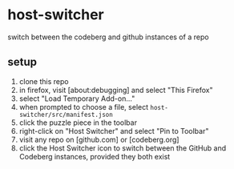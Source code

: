# host-switcher
switch between the codeberg and github instances of a repo

## setup
1. clone this repo
2. in firefox, visit [about:debugging] and select "This Firefox"
3. select "Load Temporary Add-on..."
4. when prompted to choose a file, select `host-switcher/src/manifest.json`
5. click the puzzle piece in the toolbar
6. right-click on "Host Switcher" and select "Pin to Toolbar"
7. visit any repo on [github.com] or [codeberg.org]
8. click the Host Switcher icon to switch between the GitHub and Codeberg instances, provided they both exist
